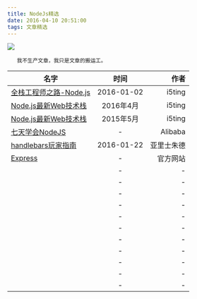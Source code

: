 ```yaml
---
title: NodeJs精选
date: 2016-04-10 20:51:00
tags: 文章精选
---
```


![](http://7xsgf8.com1.z0.glb.clouddn.com/image/node.jpg)

       我不生产文章，我只是文章的搬运工。
<!--more-->




| 名字 | 时间 | 作者 |
| -----|:----:| ----:|
|  [全栈工程师之路-Node.js](https://github.com/i5ting/nodejs-fullstack)  | 2016-01-02   |   i5ting |
| [Node.js最新Web技术栈](https://cnodejs.org/topic/56fdf66ec5f5b4a959e91771#rd?sukey=ecafc0a7cc4a741b9abcdf8513894c2c004fcaf241d6f8d4699162d396e58e68fdca8405b00eea26c3b60f53b4e35138)   | 2016年4月    |  i5ting  |
| [Node.js最新Web技术栈](https://cnodejs.org/topic/55651bf07d4c64752effb4b1)   | 2015年5月   |   i5ting   |
|  [七天学会NodeJS](http://nqdeng.github.io/7-days-nodejs/)  | -    |   Alibaba  |
| [handlebars玩家指南](http://yalishizhude.github.io/2016/01/22/handlebars/)   |2016-01-22    |  亚里士朱德  |
| [Express](http://www.expressjs.com.cn/guide/routing.html)   | -    |   官方网站  |
|    | -    |   -  |
|    | -    |   -  |
|    | -    |   -  |
|    | -    |   -  |
|    | -    |   -  |
|    | -    |   -  |
|    | -    |   -  |
|    | -    |   -  |
|    | -    |   -  |
|    | -    |   -  |
|    | -    |   -  |
